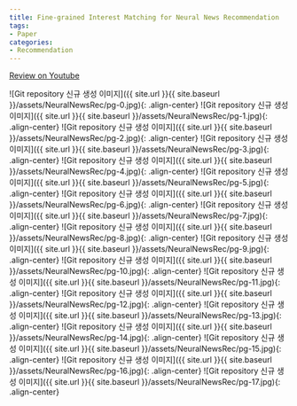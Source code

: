 ```yaml
---
title: Fine-grained Interest Matching for Neural News Recommendation
tags:
- Paper
categories:
- Recommendation
---
```


[Review on Youtube](https://youtu.be/XW93QvbFlaQ)

![Git repository 신규 생성 이미지]({{ site.url }}{{ site.baseurl }}/assets/NeuralNewsRec/pg-0.jpg){: .align-center}
![Git repository 신규 생성 이미지]({{ site.url }}{{ site.baseurl }}/assets/NeuralNewsRec/pg-1.jpg){: .align-center}
![Git repository 신규 생성 이미지]({{ site.url }}{{ site.baseurl }}/assets/NeuralNewsRec/pg-2.jpg){: .align-center}
![Git repository 신규 생성 이미지]({{ site.url }}{{ site.baseurl }}/assets/NeuralNewsRec/pg-3.jpg){: .align-center}
![Git repository 신규 생성 이미지]({{ site.url }}{{ site.baseurl }}/assets/NeuralNewsRec/pg-4.jpg){: .align-center}
![Git repository 신규 생성 이미지]({{ site.url }}{{ site.baseurl }}/assets/NeuralNewsRec/pg-5.jpg){: .align-center}
![Git repository 신규 생성 이미지]({{ site.url }}{{ site.baseurl }}/assets/NeuralNewsRec/pg-6.jpg){: .align-center}
![Git repository 신규 생성 이미지]({{ site.url }}{{ site.baseurl }}/assets/NeuralNewsRec/pg-7.jpg){: .align-center}
![Git repository 신규 생성 이미지]({{ site.url }}{{ site.baseurl }}/assets/NeuralNewsRec/pg-8.jpg){: .align-center}
![Git repository 신규 생성 이미지]({{ site.url }}{{ site.baseurl }}/assets/NeuralNewsRec/pg-9.jpg){: .align-center}
![Git repository 신규 생성 이미지]({{ site.url }}{{ site.baseurl }}/assets/NeuralNewsRec/pg-10.jpg){: .align-center}
![Git repository 신규 생성 이미지]({{ site.url }}{{ site.baseurl }}/assets/NeuralNewsRec/pg-11.jpg){: .align-center}
![Git repository 신규 생성 이미지]({{ site.url }}{{ site.baseurl }}/assets/NeuralNewsRec/pg-12.jpg){: .align-center}
![Git repository 신규 생성 이미지]({{ site.url }}{{ site.baseurl }}/assets/NeuralNewsRec/pg-13.jpg){: .align-center}
![Git repository 신규 생성 이미지]({{ site.url }}{{ site.baseurl }}/assets/NeuralNewsRec/pg-14.jpg){: .align-center}
![Git repository 신규 생성 이미지]({{ site.url }}{{ site.baseurl }}/assets/NeuralNewsRec/pg-15.jpg){: .align-center}
![Git repository 신규 생성 이미지]({{ site.url }}{{ site.baseurl }}/assets/NeuralNewsRec/pg-16.jpg){: .align-center}
![Git repository 신규 생성 이미지]({{ site.url }}{{ site.baseurl }}/assets/NeuralNewsRec/pg-17.jpg){: .align-center}
